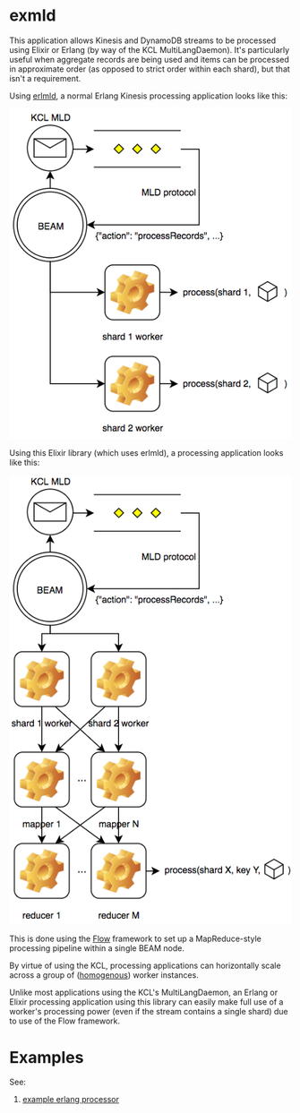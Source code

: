 # exmld

This application allows Kinesis and DynamoDB streams to be processed using Elixir or
Erlang (by way of the KCL MultiLangDaemon).  It's particularly useful when aggregate
records are being used and items can be processed in approximate order (as opposed to
strict order within each shard), but that isn't a requirement.

Using [erlmld](https://github.com/AdRoll/erlmld), a normal Erlang Kinesis processing
application looks like this:

![Erlang - MultiLangDaemon processing](img/erlang-mld-workers.png)

Using this Elixir library (which uses erlmld), a processing application looks like this:

![Elixir - MultiLangDaemon processing](img/elixir-mld-pipeline.png)

This is done using the [Flow](https://hexdocs.pm/flow/Flow.html) framework to set up a
MapReduce-style processing pipeline within a single BEAM node.

By virtue of using the KCL, processing applications can horizontally scale across a group
of ([homogenous](https://github.com/awslabs/amazon-kinesis-client/issues/103)) worker
instances.

Unlike most applications using the KCL's MultiLangDaemon, an Erlang or Elixir processing
application using this library can easily make full use of a worker's processing power
(even if the stream contains a single shard) due to use of the Flow framework.

# Examples

See:

  1. [example erlang processor](examples/erlang_processor/)
